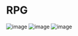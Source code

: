 # RPG
![image](https://user-images.githubusercontent.com/113889092/216833594-9f0f27a5-7d5e-4298-89b0-71ce21423944.png)
![image](https://user-images.githubusercontent.com/113889092/216833623-527f3c26-6ff0-4095-bd92-28b1d424d00b.png)
![image](https://user-images.githubusercontent.com/113889092/216833635-67461a91-8eb9-4d3e-bf46-1e46a6bc1339.png)

